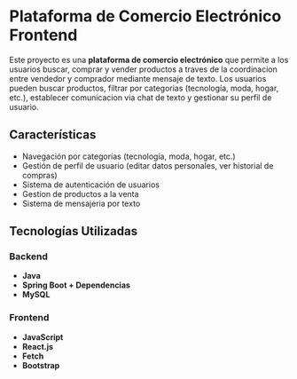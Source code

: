 # Plataforma de Comercio Electrónico Frontend

Este proyecto es una **plataforma de comercio electrónico** que permite a los usuarios buscar, comprar y vender productos a traves de la coordinacion entre vendedor y comprador mediante mensaje de texto. Los usuarios pueden buscar productos, filtrar por categorias (tecnología, moda, hogar, etc.), establecer comunicacion via chat de texto y gestionar su perfil de usuario.

## Características

- Navegación por categorías (tecnología, moda, hogar, etc.)
- Gestión de perfil de usuario (editar datos personales, ver historial de compras)
- Sistema de autenticación de usuarios
- Gestion de productos a la venta
- Sistema de mensajeria por texto

## Tecnologías Utilizadas

### Backend

- **Java**
- **Spring Boot + Dependencias**
- **MySQL**

### Frontend

- **JavaScript**
- **React.js**
- **Fetch**
- **Bootstrap**
